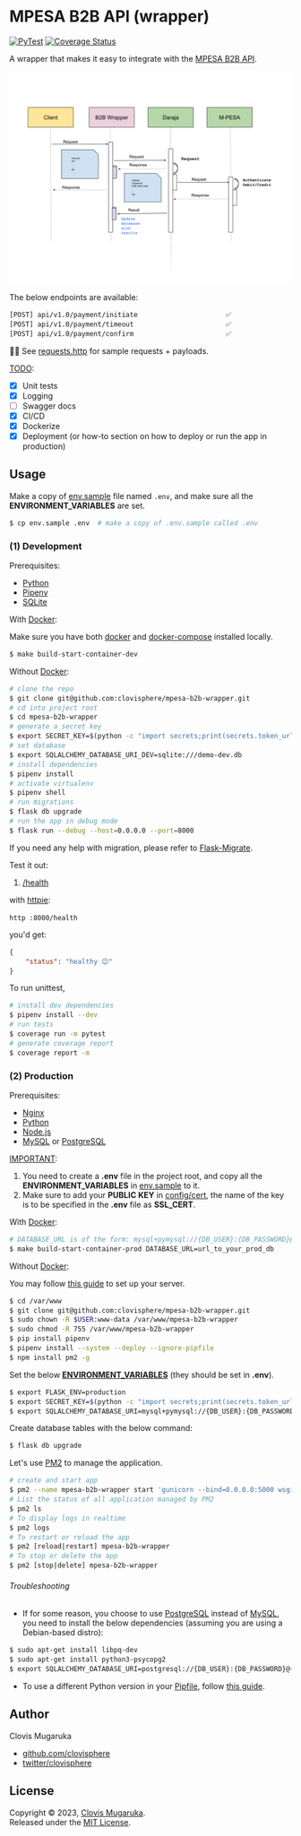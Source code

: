 # MPESA B2B API (wrapper)

[![PyTest](https://github.com/clovisphere/mpesa-b2b-wrapper/actions/workflows/pytest.yml/badge.svg?branch=main)](https://github.com/clovisphere/mpesa-b2b-wrapper/actions/workflows/pytest.yml)
[![Coverage Status](https://coveralls.io/repos/github/clovisphere/mpesa-b2b-wrapper/badge.svg?branch=main)](https://coveralls.io/github/clovisphere/mpesa-b2b-wrapper?branch=main)

A wrapper that makes it easy to integrate with the [MPESA B2B API](https://developer.safaricom.co.ke/Documentation).

![(simple) B2B Flow](docs/b2b_flow.svg)

The below endpoints are available:

```bash
[POST] api/v1.0/payment/initiate                      ✅
[POST] api/v1.0/payment/timeout                       ✅
[POST] api/v1.0/payment/confirm                       ✅
````

☝🏽 See [requests.http](requests.http) for sample requests + payloads.

<u>TODO</u>:

- [x] Unit tests
- [x] Logging
- [ ] Swagger docs
- [x] CI/CD
- [x] Dockerize
- [x] Deployment (or how-to section on how to deploy or run the app in production)

## Usage

Make a copy of [env.sample](env.sample) file named `.env`, and make sure all the **ENVIRONMENT_VARIABLES** are set.

```bash
$ cp env.sample .env  # make a copy of .env.sample called .env
```

### (1) Development

Prerequisites:

- [Python](https://www.python.org/downloads/release/python-3112/)
- [Pipenv](https://pipenv.pypa.io/en/latest/)
- [SQLite](https://www.sqlite.org/index.html)

With [Docker](https://www.docker.com/):

Make sure you have both [docker](https://www.docker.com/) and 
[docker-compose](https://docs.docker.com/compose/) installed locally.

```bash
$ make build-start-container-dev
````

Without [Docker](https://www.docker.com/):

```bash
# clone the repo
$ git clone git@github.com:clovisphere/mpesa-b2b-wrapper.git
# cd into project root
$ cd mpesa-b2b-wrapper
# generate a secret key
$ export SECRET_KEY=$(python -c "import secrets;print(secrets.token_urlsafe(16))")
# set database
$ export SQLALCHEMY_DATABASE_URI_DEV=sqlite:///demo-dev.db
# install dependencies
$ pipenv install
# activate virtualenv
$ pipenv shell
# run migrations
$ flask db upgrade
# run the app in debug mode
$ flask run --debug --host=0.0.0.0 --port=8000
```

If you need any help with migration, please refer to [Flask-Migrate](https://flask-migrate.readthedocs.io/en/latest/).

Test it out:

1. [/health](http://localhost:8000/health)

with [httpie](https://httpie.io/):

```http :8000/health```

you'd get:

```json
{
    "status": "healthy 😊"
}
```

To run unittest,

```bash
# install dev dependencies
$ pipenv install --dev
# run tests
$ coverage run -m pytest
# generate coverage report
$ coverage report -m
```


### (2) Production

Prerequisites:

- [Nginx](https://www.nginx.com/)
- [Python](https://www.python.org/downloads/release/python-3112/)
- [Node.js](https://nodejs.org/en/)
- [MySQL](https://www.mysql.com/) or [PostgreSQL](https://www.postgresql.org/)

<u>IMPORTANT</u>:

1. You need to create a **.env** file in the project root, and copy all the **ENVIRONMENT_VARIABLES** in [env.sample](./env.sample) to it.
2. Make sure to add your **PUBLIC KEY** in [config/cert](config/cert), the name of the key is to be specified in the **.env** file as **SSL_CERT**.

With [Docker](https://www.docker.com/):

```bash
# DATABASE_URL is of the form: mysql+pymysql://{DB_USER}:{DB_PASSWORD}@{DB_HOST}/{DB_NAME}
$ make build-start-container-prod DATABASE_URL=url_to_your_prod_db
```

Without [Docker](https://www.docker.com/):

You may follow [this guide](https://www.digitalocean.com/community/tutorials/how-to-serve-flask-applications-with-gunicorn-and-nginx-on-ubuntu-18-04) to set up your server.


```bash
$ cd /var/www
$ git clone git@github.com:clovisphere/mpesa-b2b-wrapper.git
$ sudo chown -R $USER:www-data /var/www/mpesa-b2b-wrapper
$ sudo chmod -R 755 /var/www/mpesa-b2b-wrapper
$ pip install pipenv
$ pipenv install --system --deploy --ignore-pipfile
$ npm install pm2 -g
```

Set the below <u>**ENVIRONMENT_VARIABLES**</u> (they should be set in **.env**).

```bash
$ export FLASK_ENV=production
$ export SECRET_KEY=$(python -c "import secrets;print(secrets.token_urlsafe(16))") 
$ export SQLALCHEMY_DATABASE_URI=mysql+pymysql://{DB_USER}:{DB_PASSWORD}@{DB_HOST}/{DB_NAME}
```

Create database tables with the below command:

```bash
$ flask db upgrade
```

Let's use [PM2](https://pm2.keymetrics.io/) to manage the application.

```bash
# create and start app
$ pm2 --name mpesa-b2b-wrapper start 'gunicorn --bind=0.0.0.0:5000 wsgi:app --workers=4 --timeout=120 --log-level=info'
# List the status of all application managed by PM2
$ pm2 ls
# To display logs in realtime
$ pm2 logs
# To restart or reload the app
$ pm2 [reload|restart] mpesa-b2b-wrapper
# To stop or delete the app
$ pm2 [stop|delete] mpesa-b2b-wrapper
```

###### Troubleshooting

- If for some reason, you choose to use [PostgreSQL](https://www.postgresql.org/)
instead of [MySQL](https://www.mysql.com/), you need to install the
below dependencies (assuming you are using a Debian-based distro):

```bash
$ sudo apt-get install libpq-dev
$ sudo apt-get install python3-psycopg2
$ export SQLALCHEMY_DATABASE_URI=postgresql://{DB_USER}:{DB_PASSWORD}@{DB_HOST}/{DB_NAME}
```

- To use a different Python version in your [Pipfile](./Pipfile), follow [this guide](https://bilard.medium.com/change-python-version-in-pipenv-1ac7b8f9b7b9).

## Author

Clovis Mugaruka

- [github.com/clovisphere](https://github.com/clovisphere)
- [twitter/clovisphere](https://twitter.com/clovisphere)

## License

Copyright ©️ 2023, [Clovis Mugaruka](https://clovisphere.com).\
Released under the [MIT License](LICENSE).

